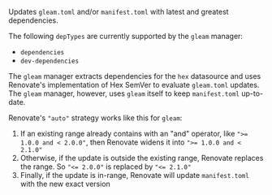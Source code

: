 Updates `gleam.toml` and/or `manifest.toml` with latest and greatest dependencies.

The following `depTypes` are currently supported by the `gleam` manager:

- `dependencies`
- `dev-dependencies`

The `gleam` manager extracts dependencies for the `hex` datasource and uses Renovate's implementation of Hex SemVer to evaluate `gleam.toml` updates. The `gleam` manager, however, uses `gleam` itself to keep `manifest.toml` up-to-date.

Renovate's `"auto"` strategy works like this for `gleam`:

1. If an existing range already contains with an "and" operator, like `">= 1.0.0 and < 2.0.0"`, then Renovate widens it into `">= 1.0.0 and < 2.1.0"`
1. Otherwise, if the update is outside the existing range, Renovate replaces the range. So `"<= 2.0.0"` is replaced by `"<= 2.1.0"`
1. Finally, if the update is in-range, Renovate will update `manifest.toml` with the new exact version
